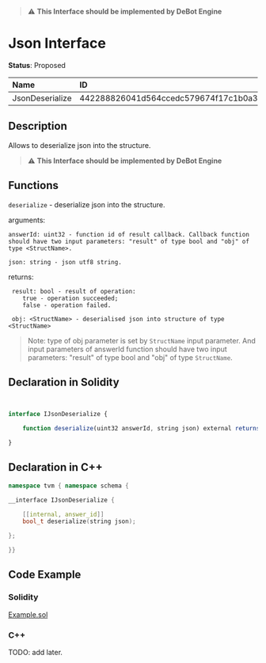 > :warning: **This Interface should be implemented by DeBot Engine**
# Json Interface

**Status**: Proposed

| Name              | ID                                                                |
| :-----------------| :---------------------------------------------------------------- |
| JsonDeserialize   | 442288826041d564ccedc579674f17c1b0a3452df799656a9167a41ab270ec19  |

## Description

Allows to deserialize json into the structure.
> :warning: **This Interface should be implemented by DeBot Engine**

## Functions

`deserialize` - deserialize json into the structure.

arguments:

    answerId: uint32 - function id of result callback. Callback function should have two input parameters: "result" of type bool and "obj" of type <StructName>.

    json: string - json utf8 string.

returns:

     result: bool - result of operation:
        true - operation succeeded;
        false - operation failed.

     obj: <StructName> - deserialised json into structure of type <StructName>

> Note: type of obj parameter is set by `StructName` input parameter. And input parameters of answerId function should have two input parameters: "result" of type bool and "obj" of type `StructName`.


## Declaration in Solidity

```jsx


interface IJsonDeserialize {

    function deserialize(uint32 answerId, string json) external returns (bool result);

}
```

## Declaration in C++

```cpp
namespace tvm { namespace schema {

__interface IJsonDeserialize {

	[[internal, answer_id]]
	bool_t deserialize(string json);

};

}}
```

## Code Example

### Solidity

[Example.sol](examples/Example.sol)

### C++

TODO: add later.
